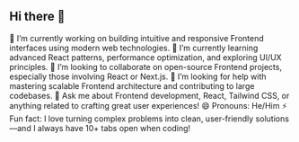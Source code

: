 ## Hi there 👋
🔭 I’m currently working on building intuitive and responsive Frontend interfaces using modern web technologies.
🌱 I’m currently learning advanced React patterns, performance optimization, and exploring UI/UX principles.
👯 I’m looking to collaborate on open-source Frontend projects, especially those involving React or Next.js.
🤔 I’m looking for help with mastering scalable Frontend architecture and contributing to large codebases.
💬 Ask me about Frontend development, React, Tailwind CSS, or anything related to crafting great user experiences!
😄 Pronouns: He/Him
⚡ Fun fact: I love turning complex problems into clean, user-friendly solutions—and I always have 10+ tabs open when coding!
<!--
**Jelchi/Jelchi** is a ✨ _special_ ✨ repository because its `README.md` (this file) appears on your GitHub profile.

Here are some ideas to get you started:

- 🔭 I’m currently working on ...
- 🌱 I’m currently learning ...
- 👯 I’m looking to collaborate on ...
- 🤔 I’m looking for help with ...
- 💬 Ask me about ...
- 📫 How to reach me: ...
- 😄 Pronouns: ...
- ⚡ Fun fact: ...
-->
